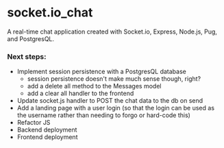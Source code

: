 # socket.io_chat

A real-time chat application created with Socket.io, Express, Node.js, Pug, and PostgresQL. 

### Next steps:
* Implement session persistence with a PostgresQL database 
    * session persistence doesn't make much sense though, right?
    * add a delete all method to the Messages model
    * add a clear all handler to the frontend
* Update socket.js handler to POST the chat data to the db on send
* Add a landing page with a user login (so that the login can be used as the username rather than needing to forgo or hard-code this)
* Refactor JS
* Backend deployment
* Frontend deployment